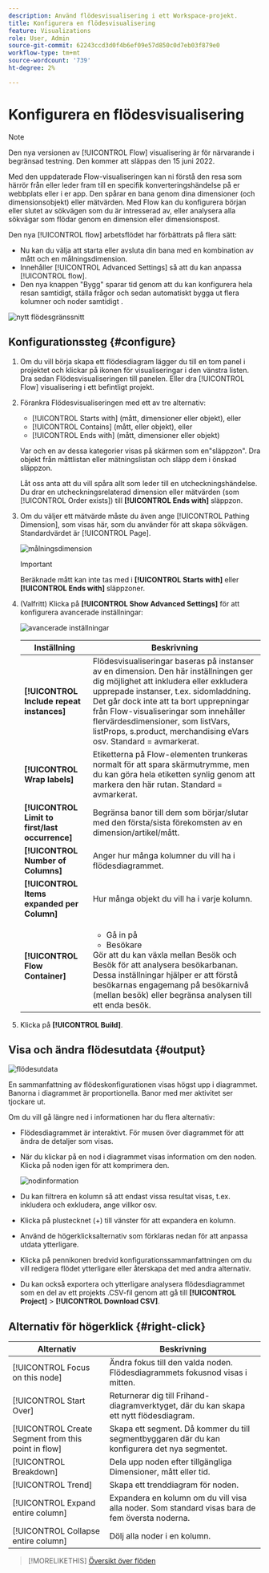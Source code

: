 ```yaml
---
description: Använd flödesvisualisering i ett Workspace-projekt.
title: Konfigurera en flödesvisualisering
feature: Visualizations
role: User, Admin
source-git-commit: 62243ccd3d0f4b6ef09e57d850c0d7eb03f879e0
workflow-type: tm+mt
source-wordcount: '739'
ht-degree: 2%

---
```


# Konfigurera en flödesvisualisering

>[!NOTE]
>
>Den nya versionen av [!UICONTROL Flow] visualisering är för närvarande i begränsad testning. Den kommer att släppas den 15 juni 2022.

Med den uppdaterade Flow-visualiseringen kan ni förstå den resa som härrör från eller leder fram till en specifik konverteringshändelse på er webbplats eller i er app. Den spårar en bana genom dina dimensioner (och dimensionsobjekt) eller mätvärden. Med Flow kan du konfigurera början eller slutet av sökvägen som du är intresserad av, eller analysera alla sökvägar som flödar genom en dimension eller dimensionspost.

Den nya [!UICONTROL flow] arbetsflödet har förbättrats på flera sätt:

* Nu kan du välja att starta eller avsluta din bana med en kombination av mått och en målningsdimension.
* Innehåller [!UICONTROL Advanced Settings] så att du kan anpassa [!UICONTROL flow].
* Den nya knappen &quot;Bygg&quot; sparar tid genom att du kan konfigurera hela resan samtidigt, ställa frågor och sedan automatiskt bygga ut flera kolumner och noder samtidigt &#x200B;.

![nytt flödesgränssnitt](assets/new-flow.png)

## Konfigurationssteg {#configure}

1. Om du vill börja skapa ett flödesdiagram lägger du till en tom panel i projektet och klickar på ikonen för visualiseringar i den vänstra listen. Dra sedan Flödesvisualiseringen till panelen. Eller dra [!UICONTROL Flow] visualisering i ett befintligt projekt.

1. Förankra Flödesvisualiseringen med ett av tre alternativ:

   * [!UICONTROL Starts with] (mått, dimensioner eller objekt), eller
   * [!UICONTROL Contains] (mått, eller objekt), eller
   * [!UICONTROL Ends with] (mått, dimensioner eller objekt)

   Var och en av dessa kategorier visas på skärmen som en&quot;släppzon&quot;. Dra objekt från måttlistan eller mätningslistan och släpp dem i önskad släppzon.

   Låt oss anta att du vill spåra allt som leder till en utcheckningshändelse. Du drar en utcheckningsrelaterad dimension eller mätvärden (som [!UICONTROL Order exists]) till **[!UICONTROL Ends with]** släppzon.

1. Om du väljer ett mätvärde måste du även ange [!UICONTROL Pathing Dimension], som visas här, som du använder för att skapa sökvägen. Standardvärdet är [!UICONTROL Page].

   ![målningsdimension](assets/pathing-dim.png)

   >[!IMPORTANT]
   >
   >Beräknade mått kan inte tas med i  **[!UICONTROL Starts with]** eller **[!UICONTROL Ends with]** släppzoner.

1. (Valfritt) Klicka på **[!UICONTROL Show Advanced Settings]** för att konfigurera avancerade inställningar:

   ![avancerade inställningar](assets/adv-settings.png)

   | Inställning | Beskrivning |
   | --- | --- |
   | **[!UICONTROL Include repeat instances]** | Flödesvisualiseringar baseras på instanser av en dimension. Den här inställningen ger dig möjlighet att inkludera eller exkludera upprepade instanser, t.ex. sidomladdning. Det går dock inte att ta bort upprepningar från Flow-visualiseringar som innehåller flervärdesdimensioner, som listVars, listProps, s.product, merchandising eVars osv. Standard = avmarkerat. |
   | **[!UICONTROL Wrap labels]** | Etiketterna på Flow-elementen trunkeras normalt för att spara skärmutrymme, men du kan göra hela etiketten synlig genom att markera den här rutan.  Standard = avmarkerat. |
   | **[!UICONTROL Limit to first/last occurrence]** | Begränsa banor till dem som börjar/slutar med den första/sista förekomsten av en dimension/artikel/mått. |
   | **[!UICONTROL Number of Columns]** | Anger hur många kolumner du vill ha i flödesdiagrammet. |
   | **[!UICONTROL Items expanded per Column]** | Hur många objekt du vill ha i varje kolumn. |
   | **[!UICONTROL Flow Container]** | <ul><li>Gå in på</li><li>Besökare</li></ul> Gör att du kan växla mellan Besök och Besök för att analysera besökarbanan. Dessa inställningar hjälper er att förstå besökarnas engagemang på besökarnivå (mellan besök) eller begränsa analysen till ett enda besök. |

1. Klicka på **[!UICONTROL Build]**.

## Visa och ändra flödesutdata {#output}

![flödesutdata](assets/flow-output.png)

En sammanfattning av flödeskonfigurationen visas högst upp i diagrammet. Banorna i diagrammet är proportionella. Banor med mer aktivitet ser tjockare ut.

Om du vill gå längre ned i informationen har du flera alternativ:

* Flödesdiagrammet är interaktivt. För musen över diagrammet för att ändra de detaljer som visas.

* När du klickar på en nod i diagrammet visas information om den noden. Klicka på noden igen för att komprimera den.

   ![nodinformation](assets/node-details.png)

* Du kan filtrera en kolumn så att endast vissa resultat visas, t.ex. inkludera och exkludera, ange villkor osv.

* Klicka på plustecknet (+) till vänster för att expandera en kolumn.

* Använd de högerklicksalternativ som förklaras nedan för att anpassa utdata ytterligare.

* Klicka på pennikonen bredvid konfigurationssammanfattningen om du vill redigera flödet ytterligare eller återskapa det med andra alternativ.

* Du kan också exportera och ytterligare analysera flödesdiagrammet som en del av ett projekts .CSV-fil genom att gå till **[!UICONTROL Project]** > **[!UICONTROL Download CSV]**.


## Alternativ för högerklick {#right-click}

| Alternativ | Beskrivning |
|--- |--- |
| [!UICONTROL Focus on this node] | Ändra fokus till den valda noden. Flödesdiagrammets fokusnod visas i mitten. |
| [!UICONTROL Start Over] | Returnerar dig till Frihand-diagramverktyget, där du kan skapa ett nytt flödesdiagram. |
| [!UICONTROL Create Segment from this point in flow] | Skapa ett segment. Då kommer du till segmentbyggaren där du kan konfigurera det nya segmentet. |
| [!UICONTROL Breakdown] | Dela upp noden efter tillgängliga Dimensioner, mått eller tid. |
| [!UICONTROL Trend] | Skapa ett trenddiagram för noden. |
| [!UICONTROL Expand entire column] | Expandera en kolumn om du vill visa alla noder. Som standard visas bara de fem översta noderna. |
| [!UICONTROL Collapse entire column] | Dölj alla noder i en kolumn. |

>[!MORELIKETHIS]
>[Översikt över flöden](/help/analysis-workspace/visualizations/c-flow/flow.md)


